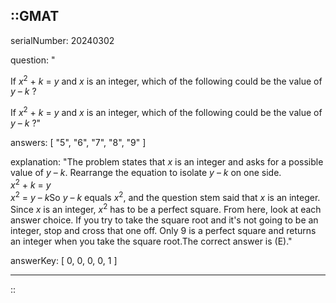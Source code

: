 ::GMAT
---


serialNumber: 20240302

question: "<p>If <i>x</i><sup>2</sup> + <i>k</i> = <i>y</i> and <i>x</i> is an integer, which of the following could be the value of <i>y</i> – <i>k</i> ?</p>If <i>x</i><sup>2</sup> + <i>k</i> = <i>y</i> and <i>x</i> is an integer, which of the following could be the value of <i>y</i> – <i>k</i> ?"

answers: [
  "5",
  "6",
  "7",
  "8",
  "9"
]

explanation: "The problem states that <i>x</i> is an integer and asks for a possible value of <i>y</i> – <i>k</i>. Rearrange the equation to isolate <i>y</i> – <i>k</i> on one side.<br><i>x</i><sup>2</sup> + <i>k</i> = <i>y</i><br><i>x</i><sup>2</sup> = <i>y</i> – <i>k</i>So <i>y</i> – <i>k</i> equals <i>x</i><sup>2</sup>, and the question stem said that <i>x</i> is an integer. Since <i>x</i> is an integer, <i>x</i><sup>2</sup> has to be a perfect square. From here, look at each answer choice. If you try to take the square root and it's not going to be an integer, stop and cross that one off. Only 9 is a perfect square and returns an integer when you take the square root.The correct answer is (E)."

answerKey: [
  0, 
  0, 
  0, 
  0, 
  1
]



---
::